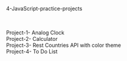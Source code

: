 4-JavaScript-practice-projects

<br><br>
Project-1- Analog Clock
<br>
Project-2- Calculator
<br>
Project-3- Rest Countries API with color theme
<br>
Project-4- To Do List
<br>
